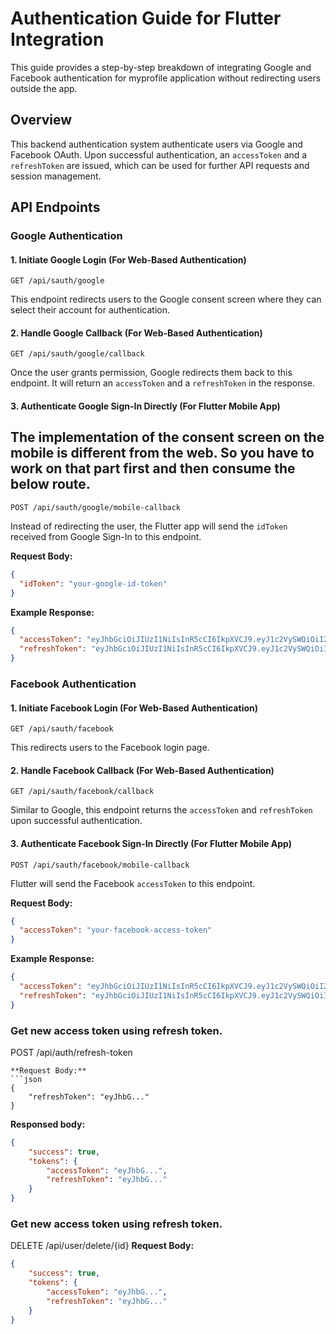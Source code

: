 # Authentication Guide for Flutter Integration

This guide provides a step-by-step breakdown of integrating Google and Facebook authentication for myprofile application without redirecting users outside the app.

## Overview
This backend authentication system authenticate users via Google and Facebook OAuth. Upon successful authentication, an `accessToken` and a `refreshToken` are issued, which can be used for further API requests and session management.

## API Endpoints

### Google Authentication
#### 1. Initiate Google Login (For Web-Based Authentication)
```
GET /api/sauth/google
```
This endpoint redirects users to the Google consent screen where they can select their account for authentication.

#### 2. Handle Google Callback (For Web-Based Authentication)
```
GET /api/sauth/google/callback
```
Once the user grants permission, Google redirects them back to this endpoint. It will return an `accessToken` and a `refreshToken` in the response.

#### 3. Authenticate Google Sign-In Directly (For Flutter Mobile App)

## The implementation of the consent screen on the mobile is different from the web. So you have to work on that part first and then consume the below route.
```
POST /api/sauth/google/mobile-callback
```
Instead of redirecting the user, the Flutter app will send the `idToken` received from Google Sign-In to this endpoint.

**Request Body:**
```json
{
  "idToken": "your-google-id-token"
}
```

**Example Response:**
```json
{
  "accessToken": "eyJhbGciOiJIUzI1NiIsInR5cCI6IkpXVCJ9.eyJ1c2VySWQiOiI2N2RlMzhiOGM4NDk1NjgzNTA2MGFlYjEiLCJlbWFpbCI6ImxvbmZvbnl1eXJvbWFyaWNAZ21haWwuY29tIiwiaWF0IjoxNzQyNjIyMDY2LCJleHAiOjE3NDI2MjI5NjZ9.akN9gg3uUVoft3kJnJrI2TfPB27d7CjSYVRQmX5cbME",
  "refreshToken": "eyJhbGciOiJIUzI1NiIsInR5cCI6IkpXVCJ9.eyJ1c2VySWQiOiI2N2RlMzhiOGM4NDk1NjgzNTA2MGFlYjEiLCJlbWFpbCI6ImxvbmZvbnl1eXJvbWFyaWNAZ21haWwuY29tIiwidHlwZSI6InJlZnJlc2giLCJpYXQiOjE3NDI2MjIwNjYsImV4cCI6MTc0MzIyNjg2Nn0.4v_tMAySVCvSm4LxNcuE3llXSeFOti0K2SNdYRmKqfE"
}
```

### Facebook Authentication
#### 1. Initiate Facebook Login (For Web-Based Authentication)
```
GET /api/sauth/facebook
```
This redirects users to the Facebook login page.

#### 2. Handle Facebook Callback (For Web-Based Authentication)
```
GET /api/sauth/facebook/callback
```
Similar to Google, this endpoint returns the `accessToken` and `refreshToken` upon successful authentication.

#### 3. Authenticate Facebook Sign-In Directly (For Flutter Mobile App)
```
POST /api/sauth/facebook/mobile-callback
```
Flutter will send the Facebook `accessToken` to this endpoint.

**Request Body:**
```json
{
  "accessToken": "your-facebook-access-token"
}
```

**Example Response:**
```json
{
  "accessToken": "eyJhbGciOiJIUzI1NiIsInR5cCI6IkpXVCJ9.eyJ1c2VySWQiOiI2N2RlMzhiOGM4NDk1NjgzNTA2MGFlYjEiLCJlbWFpbCI6ImxvbmZvbnl1eXJvbWFyaWNAZ21haWwuY29tIiwiaWF0IjoxNzQyNjIyMDY2LCJleHAiOjE3NDI2MjI5NjZ9.akN9gg3uUVoft3kJnJrI2TfPB27d7CjSYVRQmX5cbME",
  "refreshToken": "eyJhbGciOiJIUzI1NiIsInR5cCI6IkpXVCJ9.eyJ1c2VySWQiOiI2N2RlMzhiOGM4NDk1NjgzNTA2MGFlYjEiLCJlbWFpbCI6ImxvbmZvbnl1eXJvbWFyaWNAZ21haWwuY29tIiwidHlwZSI6InJlZnJlc2giLCJpYXQiOjE3NDI2MjIwNjYsImV4cCI6MTc0MzIyNjg2Nn0.4v_tMAySVCvSm4LxNcuE3llXSeFOti0K2SNdYRmKqfE"
}
```


### Get new access token using refresh token.

POST /api/auth/refresh-token
```
**Request Body:**
```json
{
    "refreshToken": "eyJhbG..."
}
```

**Responsed body:**
```json
{
    "success": true,
    "tokens": {
        "accessToken": "eyJhbG...",
        "refreshToken": "eyJhbG..."
    }
}
```

### Get new access token using refresh token.

DELETE /api/user/delete/{id}
**Request Body:**
```json
{
    "success": true,
    "tokens": {
        "accessToken": "eyJhbG...",
        "refreshToken": "eyJhbG..."
    }
}
```


